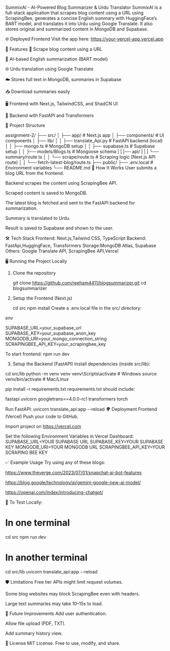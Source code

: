 SummixAI - AI-Powered Blog Summarizer & Urdu Translator
SummixAI is a full-stack application that scrapes blog content using a URL using ScrapingBee, generates a concise English summary with HuggingFace’s BART model, and translates it into Urdu using Google Translate. It also stores original and summarized content in MongoDB and Supabase.

🌐 Deployed Frontend
Visit the app here: https://your-vercel-app.vercel.app

🚀 Features
📄 Scrape blog content using a URL

🧠 AI-based English summarization (BART model)

🌐 Urdu translation using Google Translate

☁️ Stores full text in MongoDB, summaries in Supabase

📥 Download summaries easily

🖥️ Frontend with Next.js, TailwindCSS, and ShadCN UI

🔌 Backend with FastAPI and Transformers

📁 Project Structure

assignment-2/
├── src/
│ ├── app/ # Next.js app
│ ├── components/ # UI components
│ ├── lib/
│ │ ├── translate_Api.py # FastAPI backend (local)
│ │ ├── mongo.ts # MongoDB setup
│ │ ├── supabase.ts # Supabase setup
│ │ ├── models/Blogs.ts # Mongoose schema
| | |── api/
| | | └── summary/route.ts
│ │ └── scrape/route.ts # Scraping logic (Next.js API route)
│ │ └── fetch-latest-blog/route.ts
├── public/
├── .env.local # Environment variables
└── README.md
🧠 How It Works
User submits a blog URL from the frontend.

Backend scrapes the content using ScrapingBee API.

Scraped content is saved to MongoDB.

The latest blog is fetched and sent to the FastAPI backend for summarization.

Summary is translated to Urdu.

Result is saved to Supabase and shown to the user.

🛠️ Tech Stack
Frontend: Next.js,Tailwind CSS, TypeScript
Backend: FastApi,HuggingFace, Transformers
Storage:MongoDB Atlas, Supabase
Others: Google Translate API, ScrapingBee API,Vercel

🖥️ Running the Project Locally

1. Clone the repository

   git clone https://github.com/reeham4411/blogsummarizer.git
   cd blogsummarizer

2. Setup the Frontend (Next.js)

   cd src
   npm install
   Create a .env.local file in the src/ directory:

env

SUPABASE_URL=your_supabase_url
SUPABASE_KEY=your_supabase_anon_key
MONGODB_URI=your_mongo_connection_string
SCRAPINGBEE_API_KEY=your_scrapingbee_key

To start frontend:
npm run dev

3. Setup the Backend (FastAPI)
   Install dependencies (inside src/lib):

cd src/lib
python -m venv venv
venv\Scripts\activate # Windows
source venv/bin/activate # Mac/Linux

pip install -r requirements.txt
requirements.txt should include:

fastapi
uvicorn
googletrans==4.0.0-rc1
transformers
torch

Run FastAPI:
uvicorn translate_api:app --reload
🌍 Deployment
Frontend (Vercel)
Push your code to GitHub.

Import project on https://vercel.com

Set the following Environment Variables in Vercel Dashboard:
SUPABASE_URL=YOUR SUPABASE URL
SUPABASE_KEY=YOUR SUPABASE KEY
MONGODB_URI=YOUR MONGODB URL
SCRAPINGBEE_API_KEY=YOUR SCRAPING BEE KEY

✅ Example Usage
Try using any of these blogs:

https://www.theverge.com/2023/07/01/snapchat-ai-bot-features

https://blog.google/technology/ai/gemini-google-new-ai-model/

https://openai.com/index/introducing-chatgpt/

📝 To Test Locally:

# In one terminal

cd src
npm run dev

# In another terminal

cd src/lib
uvicorn translate_api:app --reload

🛡️ Limitations
Free tier APIs might limit request volumes.

Some blog websites may block ScrapingBee even with headers.

Large text summaries may take 10–15s to load.

📌 Future Improvements
Add user authentication.

Allow file upload (PDF, TXT).

Add summary history view.

📃 License
MIT License. Free to use, modify, and share.
